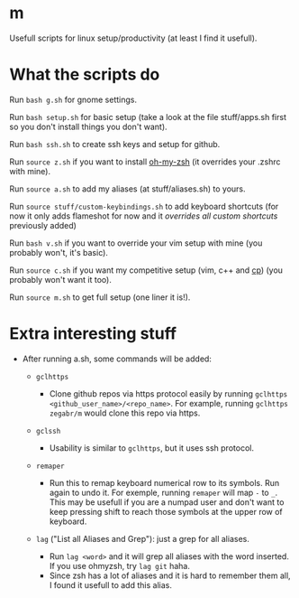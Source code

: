 # m
Usefull scripts for linux setup/productivity (at least I find it usefull).

# What the scripts do
Run `bash g.sh` for gnome settings.

Run `bash setup.sh` for basic setup (take a look at the file stuff/apps.sh first so you don't install things you don't want).

Run `bash ssh.sh` to create ssh keys and setup for github.

Run `source z.sh` if you want to install [oh-my-zsh](https://github.com/ohmyzsh/ohmyzsh/blob/master/README.md) (it overrides your .zshrc with mine).

Run `source a.sh` to add my aliases (at stuff/aliases.sh) to yours.

Run `source stuff/custom-keybindings.sh` to add keyboard shortcuts (for now it only adds flameshot for now and it *overrides all custom shortcuts* previously added)

Run `bash v.sh` if you want to override your vim setup with mine (you probably won't, it's basic).

Run `source c.sh` if you want my competitive setup (vim, c++ and [cp](https://github.com/zegabr/cp)) (you probably won't want it too).

Run `source m.sh` to get full setup (one liner it is!).

# Extra interesting stuff
- After running a.sh, some commands will be added:
    - `gclhttps`
        - Clone github repos via https protocol easily by running `gclhttps <github_user_name>/<repo_name>`. For example, running `gclhttps zegabr/m` would clone this repo via https.
    - `gclssh`
        - Usability is similar to `gclhttps`, but it uses ssh protocol.
    - `remaper`
        - Run this to remap keyboard numerical row to its symbols. Run again to undo it. For exemple, running `remaper` will map `-` to `_`. This may be usefull if you are a numpad user and don't want to keep pressing shift to reach those symbols at the upper row of keyboard.


    - `lag` ("List all Aliases and Grep"): just a grep for all aliases.
        - Run `lag <word>` and it will grep all aliases with the word inserted. If you use ohmyzsh, try `lag git` haha.
        - Since zsh has a lot of aliases and it is hard to remember them all, I found it usefull to add this alias. 
